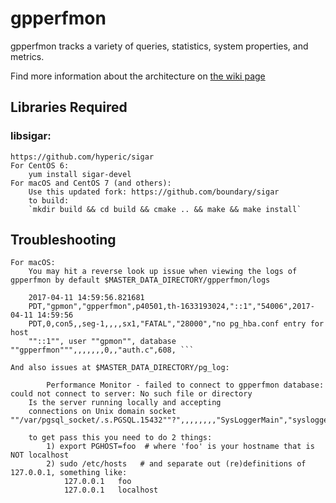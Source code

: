 # gpperfmon

gpperfmon tracks a variety of queries, statistics, system properties, and metrics.

Find more information about the architecture on [the wiki page](https://github.com/greenplum-db/gpdb/wiki/Gpperfmon-Overview)

## Libraries Required

### libsigar:
	https://github.com/hyperic/sigar
	For CentOS 6:
		yum install sigar-devel
	For macOS and CentOS 7 (and others):
	    Use this updated fork: https://github.com/boundary/sigar
		to build:
	    `mkdir build && cd build && cmake .. && make && make install`

## Troubleshooting
	For macOS:
		You may hit a reverse look up issue when viewing the logs of gpperfmon by default $MASTER_DATA_DIRECTORY/gpperfmon/logs
```
	2017-04-11 14:59:56.821681
	PDT,"gpmon","gpperfmon",p40501,th-1633193024,"::1","54006",2017-04-11 14:59:56
	PDT,0,con5,,seg-1,,,,sx1,"FATAL","28000","no pg_hba.conf entry for host
	""::1"", user ""gpmon"", database ""gpperfmon""",,,,,,,0,,"auth.c",608, ```
```
	And also issues at $MASTER_DATA_DIRECTORY/pg_log:
```
		Performance Monitor - failed to connect to gpperfmon database: could not connect to server: No such file or directory
	Is the server running locally and accepting
	connections on Unix domain socket ""/var/pgsql_socket/.s.PGSQL.15432""?",,,,,,,,"SysLoggerMain","syslogger.c",618,
```
		to get pass this you need to do 2 things:
			1) export PGHOST=foo  # where 'foo' is your hostname that is NOT localhost
			2) sudo /etc/hosts   # and separate out (re)definitions of 127.0.0.1, something like:
				127.0.0.1	foo
				127.0.0.1	localhost

